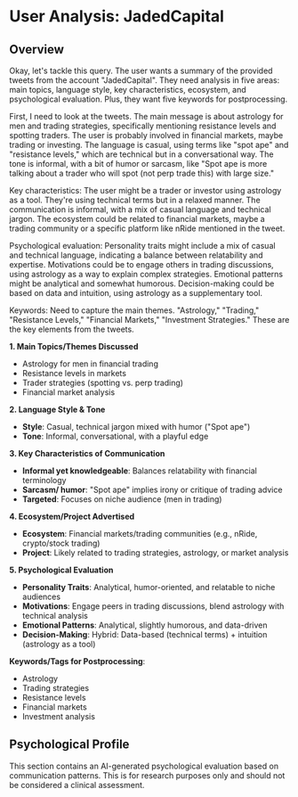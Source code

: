 # User Analysis: JadedCapital

## Overview

<think>
Okay, let's tackle this query. The user wants a summary of the provided tweets from the account "JadedCapital". They need analysis in five areas: main topics, language style, key characteristics, ecosystem, and psychological evaluation. Plus, they want five keywords for postprocessing.

First, I need to look at the tweets. The main message is about astrology for men and trading strategies, specifically mentioning resistance levels and spotting traders. The user is probably involved in financial markets, maybe trading or investing. The language is casual, using terms like "spot ape" and "resistance levels," which are technical but in a conversational way. The tone is informal, with a bit of humor or sarcasm, like "Spot ape is more talking about a trader who will spot (not perp trade this) with large size."

Key characteristics: The user might be a trader or investor using astrology as a tool. They're using technical terms but in a relaxed manner. The communication is informal, with a mix of casual language and technical jargon. The ecosystem could be related to financial markets, maybe a trading community or a specific platform like nRide mentioned in the tweet.

Psychological evaluation: Personality traits might include a mix of casual and technical language, indicating a balance between relatability and expertise. Motivations could be to engage others in trading discussions, using astrology as a way to explain complex strategies. Emotional patterns might be analytical and somewhat humorous. Decision-making could be based on data and intuition, using astrology as a supplementary tool.

Keywords: Need to capture the main themes. "Astrology," "Trading," "Resistance Levels," "Financial Markets," "Investment Strategies." These are the key elements from the tweets.
</think>

**1. Main Topics/Themes Discussed**  
- Astrology for men in financial trading  
- Resistance levels in markets  
- Trader strategies (spotting vs. perp trading)  
- Financial market analysis  

**2. Language Style & Tone**  
- **Style**: Casual, technical jargon mixed with humor ("Spot ape")  
- **Tone**: Informal, conversational, with a playful edge  

**3. Key Characteristics of Communication**  
- **Informal yet knowledgeable**: Balances relatability with financial terminology  
- **Sarcasm/ humor**: "Spot ape" implies irony or critique of trading advice  
- **Targeted**: Focuses on niche audience (men in trading)  

**4. Ecosystem/Project Advertised**  
- **Ecosystem**: Financial markets/trading communities (e.g., nRide, crypto/stock trading)  
- **Project**: Likely related to trading strategies, astrology, or market analysis  

**5. Psychological Evaluation**  
- **Personality Traits**: Analytical, humor-oriented, and relatable to niche audiences  
- **Motivations**: Engage peers in trading discussions, blend astrology with technical analysis  
- **Emotional Patterns**: Analytical, slightly humorous, and data-driven  
- **Decision-Making**: Hybrid: Data-based (technical terms) + intuition (astrology as a tool)  

**Keywords/Tags for Postprocessing**:  
- Astrology  
- Trading strategies  
- Resistance levels  
- Financial markets  
- Investment analysis

## Psychological Profile

This section contains an AI-generated psychological evaluation based on communication patterns. This is for research purposes only and should not be considered a clinical assessment.